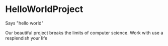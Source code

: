 # HelloWorldProject
Says "hello world"

Our beautiful project breaks the limits of computer science.
Work with use a resplendish your life
